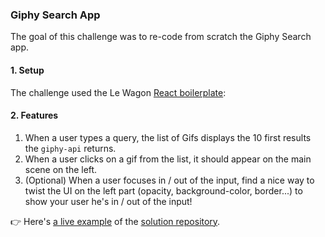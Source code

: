 ### Giphy Search App

The goal of this challenge was to re-code from scratch the Giphy Search app.

#### 1. Setup

The challenge used the Le Wagon [React boilerplate](https://github.com/lewagon/react-boilerplate):

#### 2. Features

1. When a user types a query, the list of Gifs displays the 10 first results the `giphy-api` returns.
1. When a user clicks on a gif from the list, it should appear on the main scene on the left.
1. (Optional) When a user focuses in / out of the input, find a nice way to twist the UI on the left part (opacity, background-color, border...) to show your user he's in / out of the input!

👉 Here's [a live example](https://lewagon.github.io/react-giphy/) of the [solution repository](https://github.com/lewagon/react-giphy).
